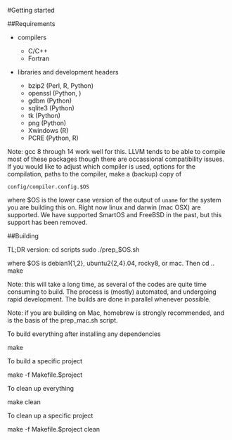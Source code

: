 #Getting started

##Requirements

* compilers
   * C/C++
   * Fortran 

* libraries and development headers
   * bzip2   (Perl, R, Python)
   * openssl (Python, )
   * gdbm (Python)
   * sqlite3 (Python)
   * tk (Python)
   * png (Python)
   * Xwindows (R)
   * PCRE (Python, R)

Note: gcc 8 through 14 work well for this.  LLVM tends to be able to compile most of these packages
though there are occassional compatibility issues.  If you would like to adjust which compiler
is used, options for the compilation, paths to the compiler, make a (backup) copy of 

	config/compiler.config.$OS

where $OS is the lower case version of the output of `uname` for the system you are 
building this on.  Right now linux and darwin (mac OSX) are supported.  We have supported SmartOS
and FreeBSD in the past, but this support has been removed.



##Building

TL;DR version: 
    cd scripts
    sudo ./prep_$OS.sh

where $OS is debian1{1,2}, ubuntu2{2,4}.04, rocky8, or mac.
Then
    cd ..
    make

Note: this will take a long time, as several of the codes
are quite time consuming to build.  The process is (mostly)
automated, and undergoing rapid development.  The builds are
done in parallel whenever possible. 

Note: if you are building on Mac, homebrew is strongly recommended,
and is the basis of the prep_mac.sh script. 

To build everything after installing any dependencies

  make

To build a specific project

  make -f Makefile.$project

To clean up everything

  make clean

To clean up a specific project

  make -f Makefile.$project clean

